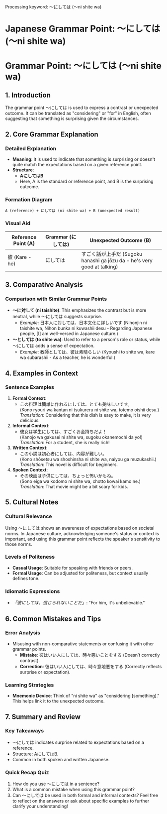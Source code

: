 Processing keyword: ～にしては (〜ni shite wa)
# Japanese Grammar Point: ～にしては (〜ni shite wa)
# Grammar Point: ～にしては (〜ni shite wa)
## 1. Introduction
The grammar point ～にしては is used to express a contrast or unexpected outcome. It can be translated as "considering" or "for" in English, often suggesting that something is surprising given the circumstances.
## 2. Core Grammar Explanation
### Detailed Explanation
- **Meaning**: It is used to indicate that something is surprising or doesn't quite match the expectations based on a given reference point.
- **Structure**: 
   - **AにしてはB** 
   - Here, A is the standard or reference point, and B is the surprising outcome.
### Formation Diagram
```
A (reference) + にしては (ni shite wa) + B (unexpected result)
```
### Visual Aid
| Reference Point (A) | Grammar (にしては) | Unexpected Outcome (B) |
|----------------------|--------------------|------------------------|
| 彼 (Kare - he)       | にしては            | すごく話が上手だ (Sugoku hanashi ga jōzu da - he's very good at talking) |
## 3. Comparative Analysis
### Comparison with Similar Grammar Points
- **〜に対して (ni taishite)**: This emphasizes the contrast but is more neutral, while ～にしては suggests surprise.
    - *Example*: 日本人に対しては、日本文化に詳しいです (Nihonjin ni taishite wa, Nihon bunka ni kuwashii desu - Regarding Japanese people, [I] am well-versed in Japanese culture.)
- **〜としては (to shite wa)**: Used to refer to a person's role or status, while ～にしては adds a sense of expectation.
    - *Example*: 教師としては、彼は素晴らしい (Kyoushi to shite wa, kare wa subarashii - As a teacher, he is wonderful.)
## 4. Examples in Context
### Sentence Examples
1. **Formal Context**: 
   - この料理は簡単に作れるにしては、とても美味しいです。  
   (Kono ryouri wa kantan ni tsukureru ni shite wa, totemo oishii desu.)  
   *Translation*: Considering that this dish is easy to make, it is very delicious.
2. **Informal Context**: 
   - 彼女は学生にしては、すごくお金持ちだよ！  
   (Kanojo wa gakusei ni shite wa, sugoku okanemochi da yo!)  
   *Translation*: For a student, she is really rich!
3. **Written Context**: 
   - この小説は初心者にしては、内容が難しい。  
   (Kono shōsetsu wa shoshinsha ni shite wa, naiyou ga muzukashii.)  
   *Translation*: This novel is difficult for beginners.
4. **Spoken Context**: 
   - その映画は子供にしては、ちょっと怖いかもね。  
   (Sono eiga wa kodomo ni shite wa, chotto kowai kamo ne.)  
   *Translation*: That movie might be a bit scary for kids.
## 5. Cultural Notes
### Cultural Relevance
Using ～にしては shows an awareness of expectations based on societal norms. In Japanese culture, acknowledging someone's status or context is important, and using this grammar point reflects the speaker's sensitivity to those norms.
### Levels of Politeness
- **Casual Usage**: Suitable for speaking with friends or peers.
- **Formal Usage**: Can be adjusted for politeness, but context usually defines tone.
### Idiomatic Expressions
- *「彼にしては、信じられないことだ」*: "For him, it's unbelievable."
## 6. Common Mistakes and Tips
### Error Analysis
- Misusing with non-comparative statements or confusing it with other grammar points. 
    - **Mistake**: 彼はいい人にしては、時々悪いことをする (Doesn’t correctly contrast).
    - **Correction**: 彼はいい人にしては、時々意地悪をする (Correctly reflects surprise or expectation).
### Learning Strategies
- **Mnemonic Device**: Think of "ni shite wa" as "considering [something]." This helps link it to the unexpected outcome.
## 7. Summary and Review
### Key Takeaways
- ～にしては indicates surprise related to expectations based on a reference.
- Structure: AにしてはB.
- Common in both spoken and written Japanese.
### Quick Recap Quiz
1. How do you use ～にしては in a sentence?
2. What is a common mistake when using this grammar point?
3. Can ～にしては be used in both formal and informal contexts?
Feel free to reflect on the answers or ask about specific examples to further clarify your understanding!
